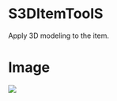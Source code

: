 # S3DItemToolS
Apply 3D modeling to the item.

# Image
![](https://raw.githubusercontent.com/GodVas/S3DItemToolS/master/image.jpg)
